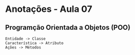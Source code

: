 # Anotações - Aula 07

## Programção Orientada a Objetos (POO)

    Entidade -> Classe
    Característica -> Atributo
    Ações -> Métodos

